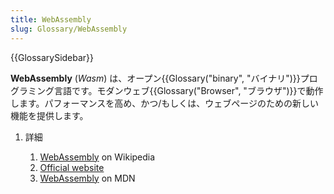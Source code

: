 ```yaml
---
title: WebAssembly
slug: Glossary/WebAssembly
---
```


{{GlossarySidebar}}

**WebAssembly** (_Wasm_) は、オープン{{Glossary("binary", "バイナリ")}}プログラミング言語です。モダンウェブ{{Glossary("Browser", "ブラウザ")}}で動作します。パフォーマンスを高め、かつ/もしくは、ウェブページのための新しい機能を提供します。

1. 詳細

   1. [WebAssembly](https://ja.wikipedia.org/wiki/WebAssembly) on Wikipedia
   2. [Official website](https://webassembly.org/)
   3. [WebAssembly](/ja/docs/WebAssembly) on MDN
